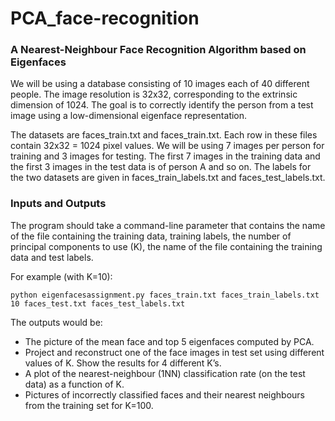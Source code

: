 # PCA_face-recognition

### A Nearest-Neighbour Face Recognition Algorithm based on Eigenfaces

We will be using a database consisting of 10 images each of 40 different people. The image resolution is 32x32, corresponding to the extrinsic dimension of 1024. The goal is to correctly identify the person from a test image using a low-dimensional eigenface representation.

The datasets are faces_train.txt and faces_train.txt. Each row in these files contain 32x32 = 1024 pixel values. We will be using 7 images per person for training and 3 images for testing. The first 7 images in the training data and the first 3 images in the test data is of person A and so on. The labels for the two datasets are given in faces_train_labels.txt and faces_test_labels.txt.

### Inputs and Outputs

The program should take a command-line parameter that contains the name of the file containing the training data, training labels, the number of principal components to use (K), the name of the file containing the training data and test labels.

For example (with K=10):
```
python eigenfacesassignment.py faces_train.txt faces_train_labels.txt 10 faces_test.txt faces_test_labels.txt
```

The outputs would be:
* The picture of the mean face and top 5 eigenfaces computed by PCA.
* Project and reconstruct one of the face images in test set using different values of K. Show the results for 4 different K’s.
* A plot of the nearest-neighbour (1NN) classification rate (on the test data) as a function of K.
* Pictures of incorrectly classified faces and their nearest neighbours from the training set for K=100.
